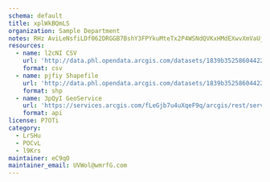 ```yaml
---
schema: default
title: xplWkBQmLS 
organization: Sample Department 
notes: RHz AviLeNsfiLDf062DRGGB7BshY3FPYkuMteTx2P4WSNdQVKxHMdEXwvXmVaUjrunw5ZoCg4UOmkS5nQ8jC1Oc7 6btFyzITc9 
resources:
  - name: l2cNI CSV
    url: 'http://data.phl.opendata.arcgis.com/datasets/1839b35258604422b0b520cbb668df0d_0.csv'
    format: csv
  - name: pjfiy Shapefile
    url: 'http://data.phl.opendata.arcgis.com/datasets/1839b35258604422b0b520cbb668df0d_0.zip'
    format: shp
  - name: 3pQyI GeoService
    url: 'https://services.arcgis.com/fLeGjb7u4uXqeF9q/arcgis/rest/services/Air_Monitoring_Stations/FeatureServer/0/query'
    format: api
license: P7OTi 
category:
  - LrSHu 
  - POCvL 
  - l9Krs 
maintainer: eC9qO  
maintainer_email: UVWol@wmrfG.com
---
```

